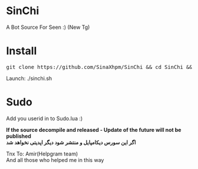 # SinChi
A Bot Source For Seen :) (New Tg)

# Install
<pre>
git clone https://github.com/SinaXhpm/SinChi && cd SinChi && chmod +x tg && chmod +x sinchi.sh && chmod +x install.sh && ./install.sh
</pre>
 Launch: ./sinchi.sh
# Sudo
Add you userid in to Sudo.lua :)


<b>If the source decompile and released - Update of the future will not be published
<br/>
اگر این سورس دیکامپایل و منتشر شود دیگر اپدیتی نخواهد شد
</b>

Tnx To:
Amir(Helpgram team)
<br/>
And all those who helped me in this way
